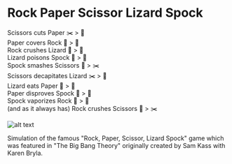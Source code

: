 # Rock Paper Scissor Lizard Spock

Scissors cuts Paper ✂️ > 📄<br>
Paper covers Rock 📄 > 🗿<br>
Rock crushes Lizard 🗿 > 🦎<br>
Lizard poisons Spock 🦎 > 🖖 <br>
Spock smashes Scissors 🖖 > ✂️ <br>
Scissors decapitates Lizard ✂️ > 🦎 <br>
Lizard eats Paper 🦎 > 📄<br>
Paper disproves Spock 📄 > 🖖 <br>
Spock vaporizes Rock 🖖 > 🗿<br>
(and as it always has) Rock crushes Scissors 🗿 > ✂️<br>

![alt text](https://static.wikia.nocookie.net/bigbangtheory/images/7/7d/RPSLS.png/revision/latest/scale-to-width-down/180?cb=20120822205915)

Simulation of the famous "Rock, Paper, Scissor, Lizard Spock" game which was featured in "The Big Bang Theory" originally created by Sam Kass with Karen Bryla.
